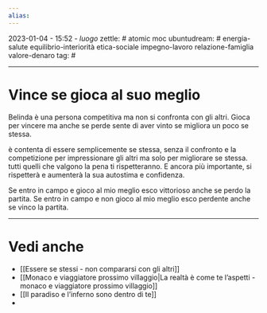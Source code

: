 ```yaml
---
alias: 
---
```

2023-01-04 - 15:52 - *luogo*
zettle: # atomic moc
ubuntudream: # energia-salute equilibrio-interiorità etica-sociale impegno-lavoro relazione-famiglia valore-denaro 
tag: #

---
# Vince se gioca al suo meglio
Belinda è una persona competitiva ma non si confronta con gli altri. Gioca per vincere ma anche se perde sente di aver vinto se migliora un poco se stessa.

è contenta di essere semplicemente se stessa, senza il confronto e la competizione per impressionare gli altri ma solo per migliorare se stessa.
tutti quelli che valgono la pena ti rispetteranno.
E ancora più importante, si rispetterà e aumenterà la sua autostima e confidenza.

Se entro in campo e gioco al mio meglio esco vittorioso anche se perdo la partita.
Se entro in campo e non gioco al mio meglio esco perdente anche se vinco la partita.



---
# Vedi anche
- [[Essere se stessi - non compararsi con gli altri]]
- [[Monaco e viaggiatore prossimo villaggio|La realtà è come te l’aspetti - monaco e viaggiatore prossimo villaggio]]
- [[Il paradiso e l’inferno sono dentro di te]]
- 